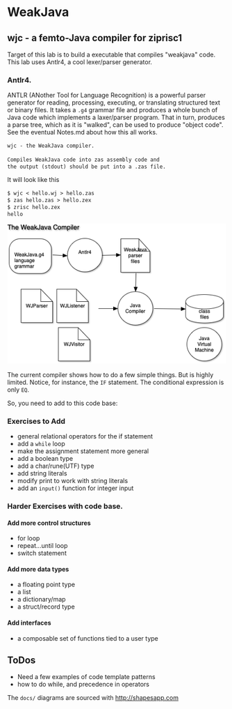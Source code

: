 # WeakJava

## wjc - a femto-Java compiler for ziprisc1

Target of this lab is to build a executable that compiles "weakjava" code.
This lab uses Antlr4, a cool lexer/parser generator.

### Antlr4. 

ANTLR (ANother Tool for Language Recognition) is a powerful parser
generator for reading, processing, executing, or translating structured text or binary files.
It takes a `.g4` grammar file and produces a whole bunch of Java code which implements a laxer/parser program.
That in turn, produces a parse tree, which as it is "walked", can be used to produce "object code".
See the eventual Notes.md about how this all works.

    wjc - the WeakJava compiler.

    Compiles WeakJava code into zas assembly code and
    the output (stdout) should be put into a .zas file.

It will look like this

```
$ wjc < hello.wj > hello.zas
$ zas hello.zas > hello.zex
$ zrisc hello.zex
hello
```
![The Compiler](docs/WeakJavaCompilerOverview.png)

The current compiler shows how to do a few simple things. But is highly limited. Notice, for instance,
the `IF` statement. The conditional expression is only `EQ`.

So, you need to add to this code base:

### Exercises to Add

- general relational operators for the if statement
- add a `while` loop
- make the assignment statement more general
- add a boolean type
- add a char/rune(UTF) type
- add string literals
- modify print to work with string literals
- add an `input()` function for integer input

### Harder Exercises with code base.

#### Add more control structures

- for loop
- repeat...until loop
- switch statement

#### Add more data types

- a floating point type
- a list
- a dictionary/map
- a struct/record type

#### Add interfaces

- a composable set of functions tied to a user type


## ToDos

- Need a few examples of code template patterns
- how to do while, and precedence in operators

The `docs/` diagrams are sourced with http://shapesapp.com
